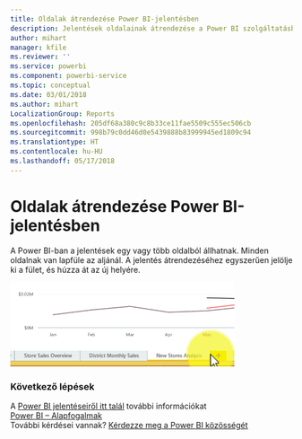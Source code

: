 ```yaml
---
title: Oldalak átrendezése Power BI-jelentésben
description: Jelentések oldalainak átrendezése a Power BI szolgáltatásban és a Power BI Desktopban
author: mihart
manager: kfile
ms.reviewer: ''
ms.service: powerbi
ms.component: powerbi-service
ms.topic: conceptual
ms.date: 03/01/2018
ms.author: mihart
LocalizationGroup: Reports
ms.openlocfilehash: 205df68a380c9c8b33ce11fae5509c555ec506cb
ms.sourcegitcommit: 998b79c0dd46d0e5439888b83999945ed1809c94
ms.translationtype: HT
ms.contentlocale: hu-HU
ms.lasthandoff: 05/17/2018
---
```

# <a name="reorder-pages-in-a-report-in-power-bi"></a>Oldalak átrendezése Power BI-jelentésben
A Power BI-ban a jelentések egy vagy több oldalból állhatnak.  Minden oldalnak van lapfüle az aljánál.  A jelentés átrendezéséhez egyszerűen jelölje ki a fület, és húzza át az új helyére.

![videó](media/service-report-reorder-pages/reorder.gif)

### <a name="next-steps"></a>Következő lépések
A [Power BI jelentéseiről itt talál](service-reports.md) további információkat  
[Power BI – Alapfogalmak](service-basic-concepts.md)  
További kérdései vannak? [Kérdezze meg a Power BI közösségét](http://community.powerbi.com/)


